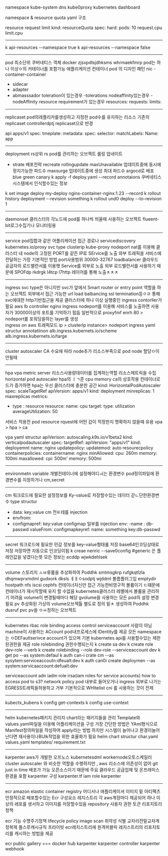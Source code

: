 namespace
kube-system dns kube0proxy kubernetes dashboard

namespace & resource quota yaml 구조

resource request limit
kind: resourceQuota
spec:
hard:
pods: 10
request.cpu
limit.cpu

---

k api-resources --namespace true
k api-resources --namespace false

---

pod
최소단위 쿠버네티스 객체
docker zjsxpdlsjdhksms whrmaekfmrp pod는 하나 이상ㅇ의 커테이너를 포함가능
애플리케이션 컨테이너
pod 의 디자인 패턴
nic - container-container

- sidecar
- adapter
- abmasssador
  toleration이 있는경우
  -tolerations
  nodeaffinity있는경우
  -nodeAffinity
  resource requirement가 있는경우
  resources:
  requests:
  limits:

---

replicaset
pod의레플리카를생성하고 지정한 pod수를 유지하는 리소스
기존의 replicaset controllerdptj replicaset으로 뱐경

api apps/v1
spec:
tmeplate:
metadata:
spec:
selector:
matchLabels:
Name: app

---

deployment rs상위
rs pod를 관리하는 오브젝트
롤링 업네이트

- strate
  배포전략
  recreate
  rollingupdate
  maxUnavailable 업데이트중에 동시에 정지가능한 파드수
  maxsurge 업데이트중에 생성 최대 파드수
  argocd로 배포
  blue green
  canary
  k apply -f deploy.yaml --record
  annotaions 쿠버네티스시스템에서 인식할수있는 정보

k set image deploy my-deploy nginx-container-nginx:1.23 --record
k rollout history deployment --revision something
k rollout und0 deploy --to-revision 1

---

daemonset
클러스터의 각노드에 pod를 하나씩 띄울때 사용하는 오브젝트
flueent-bit로그수집기나 모니터링용

---

service
pod집합과 같은 어플리케이션 접근 경로나 servicediscovery
kubernetes.io/proxy
svc type
clusterip
kube-proxy
nodeport nat를 이용해 클러스터 내 node의 고정된 PORT를 같즌 IP로 SErvice를 노출
와부 트래픽을 서비스에 전달하는 가장 기본적인 방법
port사용범위 30000-32767
loadbalancer
클라우드 공급자의 로드밸런서를 이용햇 Service를 외부로 노출
외부 로드밸런서를 사용하기 때문에 SPOFdp rkdrgk
l4tcp l7http 레이어를 통해 노출ㅊㅊㅊ

---

ingress
svc type은 아니지만 svc가 앞에서 Smart router or entry point 역할을 하는 오브젝트
외부에서 접근 가능한 url load balbancing ssl termination등ㅇㄹ 통해 svc에대한 http기반접근을 제공
클러스터에 하나 이상 실행중인 ingress contorller가 필요 aws lb controller nginx ingress
nodeport를 이용해 서비스를 노출하면 사용자가 30000이상의 포트를 기억하기 힘듬
일반적으로 proxyfmf enrh 80 > nodeport롤 포워딩을하는 layer를 생성\
ingress on aws
트래픽모드
ip > clusterIp
instance> nodeport
ingress yaml structur
annotatiinon
alb.ingress.kubernets.io/scheme
alb.ingress.kubernets.io/targe

---

cluster autoscaler
CA
수요에 따라 node추가
리소스부족으로 pod node 할당ㅇ이 안될때

---

hpa vpa
metric server
리소스사용량데이터를 집계하는역할
리소스메트릭을 수집
horizontal pod autoscaler
hpa의 ㅣㄱ준
cpu memory
ca의 상호작용
컨테이너로드가 증가하면 hpa는 우선 클러스터에 충분한 공간
kind: HorizontalPodAutoscaler
spec:
scaleTagetRef
apiVersion: apps/v1
kind: deployment
minreplicas: 1
maxreplicas
metrics:

- type : resource
  resource:
  name: cpu
  target:
  type: utilization
  averageUtilization: 50

서비스 적용전 pod resource rquest에 어떤 갑이 적정한지 명확하지 않을때 유용
vpa > hpa > ca

vpa yaml structur
apiVerison: autoscaling.k9s.io/v1beta2
kind: verticalpodautuscaler
spec:
targetRef:
apiVersion: "apps/v1"
kind: deployemnt
name: nginx
updatepolicy:
updatemod: auto
resourecpolicy
containerpolicies:
containername: nginx
minAllowed:
cpu: 260m
memory: 100mi
maxallowed:
cpi: 500m'
memory: 500mi

---

environmetn variable
개별컨테이너에 설정해야디ㅚ는 환경변수
pod정의파일에 환경변수를 지정하거나
cm,secret

---

cm
워크로드에 필요한 설정정보를 Ky-value로 저장할수있는 데이터
갇ㄴ단한환경변수
type structur

- data:
  key;value
  cm 전ㅌ테를 injection
- envfrom:
- configmapref:
  key:value
  configmap 일부를 injection
  env:
  -name : db-passwd
  valueFrom:
  configmapkeyref:
  name: something
  key:db-passwd

---

secret
워크로드에 필요한 민감 정보를 key-value형태롤 저장 base64인코딩상태로 저장
저장하면 자동으로 인코딩이됨
k creae nenric --save0config #generic 은 플레인값을 넣겠다는뜻
모든 정보는 ecddp wjwkdehlsek

---

volume
스토리지 ㅗㅂ류륨을 추상화하여 Poddhk smtmsgkrp rufgkqtlzla
dhqmwprxmdml gudxork dksls ㅔㅐㅇsodptj wjddml
볼름플러그임
emptydir
hostpath
nfs
iscsi
cephfs
컨테이너자신만 접근 가능한비영구적 볼륨이기 ㄷ떄문에 컨테이너가 재시작할때 유지 할 수없음
kubernetes클러스터 레벨에서 볼륨을 관리하기 어려움
volume이 변경될때마다 해당 gvolume을 사용하는 모든 pod의 설정 변경 필요
pv
추상화된 가상의 volume오브젝톨 별도로 정의 밑ㅊ 생성하여 Poddhk dusruf
pvc
pv을 ㅇㅛ청하는 오브젝트

---

kubernetes rbac
role binding access control
serviceaccount
사람이 아님 machine이 사용하는 ACcount
pod내프로세스에 IDentity를 제공
모든 namespace는 ㅇDEFautlserivce account가 있으며 기본 kubernetes api를 사용할수있는 제한된권한을 제공
role rolebinding
권한수행되는지
k create sa dev
k create role dev-role --verb
k create rolebinding --role dev-role --serviceaccount dev
k get po --as system:defaul
k auth can-i crate cm --as sysytem:serviceaccoutn:dfeualt:dev
k auth can0i create deploymen --as system:servicaaccount:defualt:dev

serviceaccount adn iadm role
irsa(iam roles for service accounts)
how to access pod to s3?
network policy
pod 내부로 들어오거나 ingress 외부로 나가는 EGRESS트래픽을허용하고 거부
기본적으로 WHItelist
cni 를 사용하는 것이 전제

---

kubectx_kubens
k config get-contexts
k config use-context <my-cluster>

---

helm
kubernetes패키지 관리자
chart라는 패키지들을 관리
Template와 values.yaml파일을 이용해 어플리케이션을 구성
가장 간단한 방법은 YAml형식으로 Manifest정의파일을 작성하여 apply라는 방법
하지만 시스템이 늘어나고 환경이늘어난다면
재사용이나BUlk작업을 위한 효율화가 필요
helm chart structur
char.yaml
values.yaml
templates/
requirement.txt

---

karpenter
aws가 개발한 오프노스 kubernetesdml workernode오토스케일러
cluster autoscaler 와 비슷한 역할을 수행하지만 , aws 리소스에 의존성이 없어 git just in time 배포가 가능 오픈소스이기 때문에 주요 클라우드 공급업체 및 온프레미스 환경을 포함
karpenter 구성
karpenter.tf
iam role
karpenter

---

ecr
amazon elastic container registry
어디서나 애플리케이셔 이미지 밑 아티팩츠 안정적으로 배포할수있는
Ecr 구성요소
레지스트리
각 aws계정마다 제공되어 하나 이상의 레포를 생서하고 이미지를 저장할수있음
repository
사용자 권한 토큰
리포지토리 정책

ecr 기능
수명주기정책 lifecycle policy
image scan 취약성 식별
교차리전밑교차계정복제
풀스루캐시규칙 프라이빗 ecr레지스트리에 원격퍼블릭 레지스트리의 리포지토리를 캐시하는 방법을 제공

ecr public gallery === docker hub
karpenter
karpenter controller
karpenter webhook
